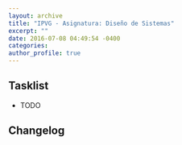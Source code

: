 ```yaml
---
layout: archive
title: "IPVG - Asignatura: Diseño de Sistemas"
excerpt: ""
date: 2016-07-08 04:49:54 -0400
categories: 
author_profile: true
---
```


## Tasklist

- TODO

## Changelog


